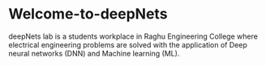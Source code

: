 # Welcome-to-deepNets
deepNets lab is a students workplace in Raghu Engineering College where electrical engineering problems are solved with the application of Deep neural networks (DNN) and Machine learning (ML).

